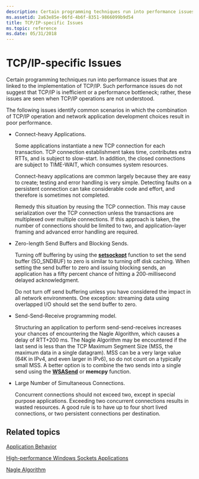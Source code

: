 ```yaml
---
description: Certain programming techniques run into performance issues that are linked to the implementation of TCP/IP.
ms.assetid: 2a63e85e-06fd-4b6f-8351-9866099b9d54
title: TCP/IP-specific Issues
ms.topic: reference
ms.date: 05/31/2018
---
```


# TCP/IP-specific Issues

Certain programming techniques run into performance issues that are linked to the implementation of TCP/IP. Such performance issues do not suggest that TCP/IP is inefficient or a performance bottleneck; rather, these issues are seen when TCP/IP operations are not understood.

The following issues identify common scenarios in which the combination of TCP/IP operation and network application development choices result in poor performance.

-   Connect-heavy Applications.

    Some applications instantiate a new TCP connection for each transaction. TCP connection establishment takes time, contributes extra RTTs, and is subject to slow-start. In addition, the closed connections are subject to TIME-WAIT, which consumes system resources.

    Connect-heavy applications are common largely because they are easy to create; testing and error handling is very simple. Detecting faults on a persistent connection can take considerable code and effort, and therefore is sometimes not completed.

    Remedy this situation by reusing the TCP connection. This may cause serialization over the TCP connection unless the transactions are multiplexed over multiple connections. If this approach is taken, the number of connections should be limited to two, and application-layer framing and advanced error handling are required.

-   Zero-length Send Buffers and Blocking Sends.

    Turning off buffering by using the [**setsockopt**](/windows/desktop/api/winsock/nf-winsock-setsockopt) function to set the send buffer (SO\_SNDBUF) to zero is similar to turning off disk caching. When setting the send buffer to zero and issuing blocking sends, an application has a fifty percent chance of hitting a 200-millisecond delayed acknowledgment.

    Do not turn off send buffering unless you have considered the impact in all network environments. One exception: streaming data using overlapped I/O should set the send buffer to zero.

-   Send-Send-Receive programming model.

    Structuring an application to perform send-send-receives increases your chances of encountering the Nagle Algorithm, which causes a delay of RTT+200 ms. The Nagle Algorithm may be encountered if the last send is less than the TCP Maximum Segment Size (MSS, the maximum data in a single datagram). MSS can be a very large value (64K in IPv4, and even larger in IPv6), so do not count on a typically small MSS. A better option is to combine the two sends into a single send using the [**WSASend**](/windows/desktop/api/Winsock2/nf-winsock2-wsasend) or **memcpy** function.

-   Large Number of Simultaneous Connections.

    Concurrent connections should not exceed two, except in special purpose applications. Exceeding two concurrent connections results in wasted resources. A good rule is to have up to four short lived connections, or two persistent connections per destination.

## Related topics

<dl> <dt>

[Application Behavior](application-behavior-2.md)
</dt> <dt>

[High-performance Windows Sockets Applications](high-performance-windows-sockets-applications-2.md)
</dt> <dt>

[Nagle Algorithm](https://msdn.microsoft.com/library/ms817942.aspx)
</dt> </dl>

 

 



